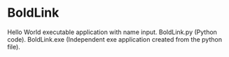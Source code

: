 # BoldLink
Hello World executable application with name input.
BoldLink.py (Python code).
BoldLink.exe (Independent exe application created from the python file).
